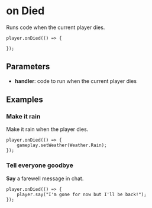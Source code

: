# on Died

Runs code when the current player dies.

```sig
player.onDied(() => {

});
```

## Parameters

* **handler**: code to run when the current player dies

## Examples

### Make it rain

Make it rain when the player dies.

```blocks
player.onDied(() => {
    gameplay.setWeather(Weather.Rain);
});
```

### Tell everyone goodbye

**Say** a farewell message in chat.

```blocks
player.onDied(() => {
    player.say("I'm gone for now but I'll be back!");
});
```